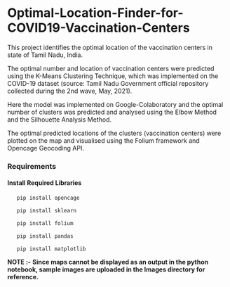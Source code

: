 # Optimal-Location-Finder-for-COVID19-Vaccination-Centers


This project identifies the optimal location of the vaccination centers in state of Tamil Nadu, India.

The optimal number and location of vaccination centers were predicted using the K-Means Clustering Technique, which was implemented on the COVID-19 dataset (source: Tamil Nadu Government official repository collected during the 2nd wave, May, 2021).

Here the model was implemented on Google-Colaboratory and the optimal number of clusters was predicted and analysed using the Elbow Method and the Silhouette Analysis Method.

The optimal predicted locations of the clusters (vaccination centers) were plotted on the map and visualised using the Folium framework and Opencage Geocoding API.

### Requirements
#### Install Required Libraries
```bash
   pip install opencage
```
```bash
   pip install sklearn
```
```bash
   pip install folium
```
```bash
   pip install pandas
```
```bash
   pip install matplotlib
```
**NOTE :-**
**Since maps cannot be displayed as an output in the python notebook, sample images are uploaded in the Images directory for reference.**
